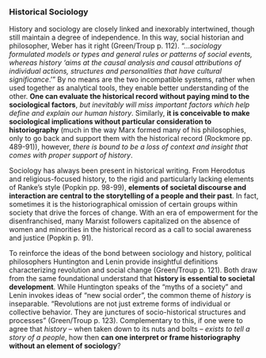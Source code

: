 ### Historical Sociology

History and sociology are closely linked and inexorably intertwined, though still maintain a degree of independence. In this way, social historian and philosopher, Weber has it right (Green/Troup p. 112). “…_sociology formulated models or types and general rules or patterns of social events, whereas history ‘aims at the causal analysis and causal attributions of individual actions, structures and personalities that have cultural significance_.’” By no means are the two incompatible systems, rather when used together as analytical tools, they enable better understanding of the other. **One can evaluate the historical record without paying mind to the sociological factors**, _but inevitably will miss important factors which help define and explain our human history_. Similarly, **it is conceivable to make sociological implications without particular consideration to historiography** (much in the way Marx formed many of his philosophies, only to go back and support them with the historical record (Rockmore pp. 489-91)), however, _there is bound to be a loss of context and insight that comes with proper support of history_.

Sociology has always been present in historical writing. From Herodotus and religious-focused history, to the rigid and particularly lacking elements of Ranke’s style (Popkin pp. 98-99), **elements of societal discourse and interaction are central to the storytelling of a people and their past**. In fact, sometimes it is the historiographical omission of certain groups within society that drive the forces of change. With an era of empowerment for the disenfranchised, many Marxist followers capitalized on the absence of women and minorities in the historical record as a call to social awareness and justice (Popkin p. 91).

To reinforce the ideas of the bond between sociology and history, political philosophers Huntington and Lenin provide insightful definitions characterizing revolution and social change (Green/Troup p. 121). Both draw from the same foundational understand that **history is essential to societal development**. While Huntington speaks of the “myths of a society” and Lenin invokes ideas of “new social order”, the common theme of _history_ is inseparable. “Revolutions are not just extreme forms of individual or collective behavior. They are junctures of socio-historical structures and processes” (Green/Troup p. 123). Complementary to this, if one were to agree that _history_ – when taken down to its nuts and bolts – _exists to tell a story of a people_, how then **can one interpret or frame historiography without an element of sociology**?
